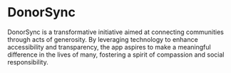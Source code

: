 # DonorSync
DonorSync is a transformative initiative aimed at connecting communities through acts of generosity. By leveraging technology to enhance accessibility and transparency, the app aspires to make a meaningful difference in the lives of many, fostering a spirit of compassion and social responsibility.
